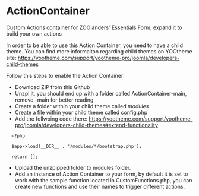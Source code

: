 # ActionContainer
Custom Actions container for ZOOlanders' Essentials Form, expand it to build your own actions


In order to be able to use this Action Container, you need to have a child theme. You can find more informaiton regarding child themes on YOOtheme site: https://yootheme.com/support/yootheme-pro/joomla/developers-child-themes

Follow this steps to enable the Action Container
- Download ZIP from this Github
- Unzpi it, you should end up with a folder called ActionContainer-main, remove -main for better reading
- Create a folder within your child theme called *modules*
- Create a file within your child theme called config.php
- Add the follwoing code there: https://yootheme.com/support/yootheme-pro/joomla/developers-child-themes#extend-functionality
~~~
  <?php
  
  $app->load(__DIR__ . '/modules/*/bootstrap.php');
  
  return [];
~~~
- Upload the unzpipped folder to modules folder.
- Add an instance of Action Container to your form, by default it is set to work with the sample function located in CustomFunctions.php, you can create new functions and use their names to trigger different actions.
